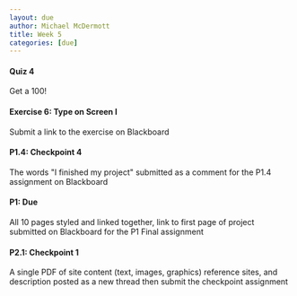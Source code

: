 ```yaml
---
layout: due
author: Michael McDermott
title: Week 5
categories: [due]
---
```

#### Quiz 4
Get a 100!

#### Exercise 6: Type on Screen I
Submit a link to the exercise on Blackboard

#### P1.4: Checkpoint 4
The words "I finished my project" submitted as a comment for the P1.4 assignment on Blackboard

#### P1: Due
All 10 pages styled and linked together, link to first page of project submitted on Blackboard for the P1 Final assignment

#### P2.1: Checkpoint 1
A single PDF of site content (text, images, graphics) reference sites, and description posted as a new thread then submit the checkpoint assignment
